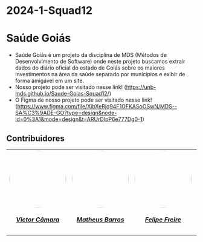 # 2024-1-Squad12

# Saúde Goiás
- Saúde Goiás é um projeto da disciplina de MDS (Métodos de Desenvolvimento de Software) onde neste projeto buscamos extrair dados do diário oficial do estado de Goiás sobre os maiores investimentos na área da saúde separado por municípios e exibir de forma amigável em um site.
- Nosso projeto pode ser visitado nesse link! (https://unb-mds.github.io/Saude-Goias-Squad12/)
- O Figma de nosso projeto pode ser visitado nesse link! (https://www.figma.com/file/XibXeRjq94F1OFKASoOSwN/MDS--SA%C3%9ADE-GO?type=design&node-id=0%3A1&mode=design&t=ARUrDIpP6e777Dg0-1)

## Contribuidores

<center>
<table style="margin-left: auto; margin-right: auto;">
    <tr>
        <td align="center">
            <a href="https://github.com/victorcamaraa">
                <img style="border-radius: 50%;" src="https://avatars.githubusercontent.com/u/143553798?v=4" width="150px;"/>
                <h5 class="text-center">Victor Câmara</h5>
            </a>
        </td>
        <td align="center">
            <a href="https://github.com/Ninja-Haiyai">
                <img style="border-radius: 50%;" src="https://avatars.githubusercontent.com/u/73038704?v=4" width="150px;"/>
                <h5 class="text-center">Matheus Barros</h5>
            </a>
        </td>
        <td align="center">
            <a href="https://github.com/FelipeFreire-gf">
                <img style="border-radius: 50%;" src="https://avatars.githubusercontent.com/u/62055315?v=4" width="150px;"/>
                <h5 class="text-center">Felipe Freire</h5>
            </a>
        </td>
        </td>
        <td align="center">
            <a href="https://github.com/DanNunes777">
                <img style="border-radius: 50%;" src="https://avatars.githubusercontent.com/u/101228207?v=4" width="150px;"/>
                <h5 class="text-center">Daniel Nunes</h5>
            </a>
        </td>
        <td align="center">
            <a href="https://github.com/Vini47">
                <img style="border-radius: 50%;" src="https://avatars.githubusercontent.com/u/79549264?v=4" width="150px;"/>
                <h5 class="text-center">Vinicius Castelo</h5>
            </a>
        </td>
          <td align="center">
            <a href="https://github.com/Dodeglinhass">
                <img style="border-radius: 50%;" src="https://avatars.githubusercontent.com/u/108148904?v=4" width="150px;"/>
                <h5 class="text-center">Douglas Wilson</h5>
            </a>
        </td>
          <td align="center">
            <a href="https://github.com/g4abr3la">
                <img style="border-radius: 50%;" src="https://avatars.githubusercontent.com/u/133542089?v=4" width="150px;"/>
                <h5 class="text-center">Gabriela Xavier</h5>
            </a>
        </td>
</table>
</center>
